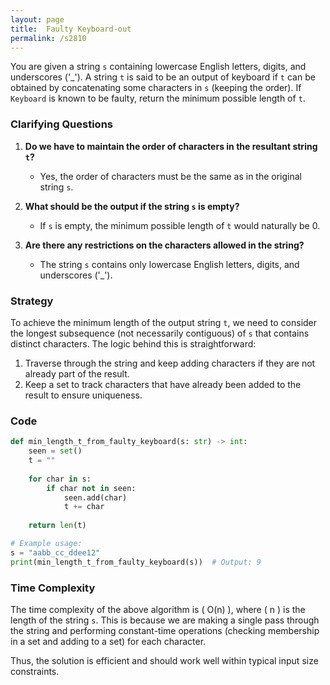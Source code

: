 ```yaml
---
layout: page
title:  Faulty Keyboard-out
permalink: /s2810
---
```

You are given a string `s` containing lowercase English letters, digits, and underscores ('_'). A string `t` is said to be an output of keyboard if `t` can be obtained by concatenating some characters in `s` (keeping the order). If `Keyboard` is known to be faulty, return the minimum possible length of `t`.


### Clarifying Questions
1. **Do we have to maintain the order of characters in the resultant string `t`?**
   - Yes, the order of characters must be the same as in the original string `s`.

2. **What should be the output if the string `s` is empty?**
   - If `s` is empty, the minimum possible length of `t` would naturally be 0.

3. **Are there any restrictions on the characters allowed in the string?**
   - The string `s` contains only lowercase English letters, digits, and underscores ('_').

### Strategy
To achieve the minimum length of the output string `t`, we need to consider the longest subsequence (not necessarily contiguous) of `s` that contains distinct characters. The logic behind this is straightforward:
1. Traverse through the string and keep adding characters if they are not already part of the result.
2. Keep a set to track characters that have already been added to the result to ensure uniqueness.

### Code

```python
def min_length_t_from_faulty_keyboard(s: str) -> int:
    seen = set()
    t = ""
    
    for char in s:
        if char not in seen:
            seen.add(char)
            t += char
    
    return len(t)

# Example usage:
s = "aabb_cc_ddee12"
print(min_length_t_from_faulty_keyboard(s))  # Output: 9
```

### Time Complexity
The time complexity of the above algorithm is \( O(n) \), where \( n \) is the length of the string `s`. This is because we are making a single pass through the string and performing constant-time operations (checking membership in a set and adding to a set) for each character.

Thus, the solution is efficient and should work well within typical input size constraints.